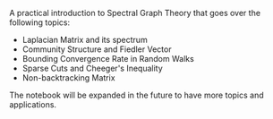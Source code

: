 A practical introduction to Spectral Graph Theory that goes over the following topics:
- Laplacian Matrix and its spectrum
- Community Structure and Fiedler Vector
- Bounding Convergence Rate in Random Walks
- Sparse Cuts and Cheeger's Inequality
- Non-backtracking Matrix

The notebook will be expanded in the future to have more topics and applications.
